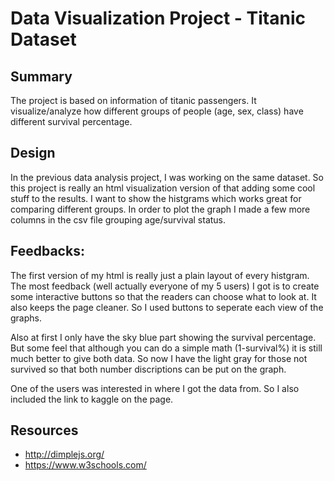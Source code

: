 # Data Visualization Project - Titanic Dataset

## Summary
The project is based on information of titanic passengers. It visualize/analyze how different groups of people (age, sex, class) have different survival percentage.

## Design
In the previous data analysis project, I was working on the same dataset. So this project is really an html visualization version of that adding some cool stuff to the results. I want to show the histgrams which works great for comparing different groups. In order to plot the graph I made a few more columns in the csv file grouping age/survival status.

## Feedbacks:
The first version of my html is really just a plain layout of every histgram. The most feedback (well actually everyone of my 5 users) I got is to create some interactive buttons so that the readers can choose what to look at. It also keeps the page cleaner. So I used buttons to seperate each view of the graphs.

Also at first I only have the sky blue part showing the survival percentage. But some feel that although you can do a simple math (1-survival%) it is still much better to give both data. So now I have the light gray for those not survived so that both number discriptions can be put on the graph. 

One of the users was interested in where I got the data from. So I also included the link to kaggle on the page.

## Resources
* http://dimplejs.org/
* https://www.w3schools.com/
